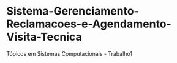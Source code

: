 # Sistema-Gerenciamento-Reclamacoes-e-Agendamento-Visita-Tecnica
 Tópicos em Sistemas Computacionais - Trabalho1
